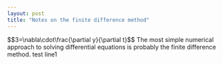 ```yaml
---
layout: post
title: "Notes on the finite difference method"
---
```


<!-- <link rel="stylesheet" href="https://latex.now.sh/style.css"> --!>
<link rel="stylesheet" href="latexstyle.css">
<script id="MathJax-script" async src="https://cdn.jsdelivr.net/npm/mathjax@3/es5/tex-mml-chtml.js"></script>

$$3=\nabla\cdot\frac{\partial y}{\partial t}$$

The most simple numerical approach to solving differential equations is probably the finite difference method.

test line1
